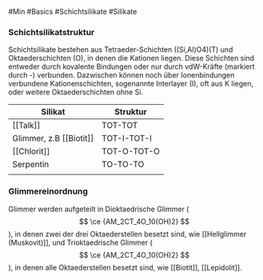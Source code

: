 #Min #Basics #Schichtsilikate #Silikate 

### Schichtsilikatstruktur

Schichtsilikate bestehen aus Tetraeder-Schichten ((Si,Al)O4)(T) und Oktaederschichten (O), in denen die Kationen liegen.
Diese Schichten sind entweder durch kovalente Bindungen oder nur durch vdW-Kräfte (markiert durch -) verbunden. Dazwischen können noch über Ionenbindungen verbundene Kationenschichten, sogenannte Interlayer (I), oft aus K liegen, oder weitere Oktaederschichten ohne Si.
<!--ID: 1705934302922-->


| Silikat                 | Struktur    |
| ----------------------- | ----------- |
| [[Talk]]                | TOT-TOT     |
| Glimmer, z.B [[Biotit]] | TOT-I-TOT-I |
| [[Chlorit]]             | TOT-O-TOT-O |
| Serpentin               | TO-TO-TO    |
|                         |             |

### Glimmereinordnung

Glimmer werden aufgeteilt in Dioktaedrische Glimmer ($$ \ce {AM_2CT_4O_10(OH)2} $$), in denen zwei der drei Oktaederstellen besetzt sind, wie [[Hellglimmer (Muskovit)]],
und Trioktaedrische Glimmer ($$ \ce {AM_2CT_4O_10(OH)2} $$), in denen alle Oktaederstellen besetzt sind, wie [[Biotit]], [[Lepidolit]].
<!--ID: 1705934302931-->
